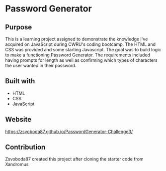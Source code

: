 # Password Generator

## Purpose
This is a learning project assigned to demonstrate the knowledge I've acquired on JavaScript during CWRU's coding bootcamp.  The HTML and CSS was provided and some starting Javascript.  The goal was to build logic to make a functioning Password Generator.  The requirements included having prompts for length as well as confirming which types of characters the user wanted in their password.

## Built with
* HTML
* CSS
* JavaScript


## Website
https://zsvoboda87.github.io/PasswordGenerator-Challenge3/

## Contribution
Zsvoboda87 created this project after cloning the starter code from 
Xandromus


